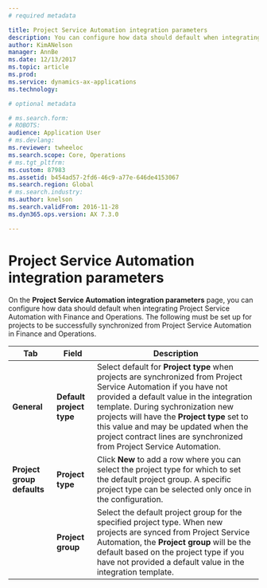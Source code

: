 ```yaml
---
# required metadata

title: Project Service Automation integration parameters
description: You can configure how data should default when integrating Project Service Automation with Dynamics 365 for Finance and Operations, Enterprise edition.
author: KimANelson
manager: AnnBe
ms.date: 12/13/2017
ms.topic: article
ms.prod: 
ms.service: dynamics-ax-applications
ms.technology: 

# optional metadata

# ms.search.form: 
# ROBOTS: 
audience: Application User
# ms.devlang: 
ms.reviewer: twheeloc
ms.search.scope: Core, Operations
# ms.tgt_pltfrm: 
ms.custom: 87983
ms.assetid: b454ad57-2fd6-46c9-a77e-646de4153067
ms.search.region: Global
# ms.search.industry: 
ms.author: knelson
ms.search.validFrom: 2016-11-28
ms.dyn365.ops.version: AX 7.3.0

---
```


# Project Service Automation integration parameters

On the **Project Service Automation integration parameters** page, you can configure how data should default when integrating Project Service Automation with Finance and Operations. The following must be set up for projects to be successfully synchronized from Project Service Automation in Finance and Operations.

| **Tab**                      | **Field**                          | **Description**                    |
|------------------------------|------------------------------------|--------------------------------|
| **General**                  | **Default project type**               | Select default for **Project type** when projects are synchronized from Project Service Automation if you have not provided a default value in the integration template. During sychronization new projects  will have the **Project type** set to this value and may be updated when the project contract lines are synchronized from Project Service Automation.               |
| **Project group defaults**   | **Project type** | Click **New** to add a row where you can select the project type for which to set the default project group. A specific project type can be selected only once in the configuration.              |
|                              | **Project group**          | Select the default project group for the specified project type. When new projects are synced from Project Service Automation, the **Project group** will be the default based on the project type if you have not provided a default value in the integration template.  |

